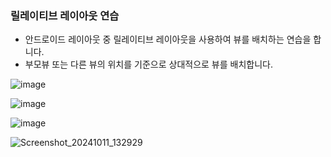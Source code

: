 ### 릴레이티브 레이아웃 연습
* 안드로이드 레이아웃 중 릴레이티브 레이아웃을 사용하여 뷰를 배치하는 연습을 합니다.
* 부모뷰 또는 다른 뷰의 위치를 기준으로 상대적으로 뷰를 배치합니다.

![image](https://github.com/user-attachments/assets/501a9627-7172-48ff-8fc0-cbc91189a4f8)



  ![image](https://github.com/user-attachments/assets/1c20019e-13ce-49bf-a355-b91a7b1f8a3b)


![image](https://github.com/user-attachments/assets/7e0d0737-e572-4fad-94b5-07dac6d0be41)

![Screenshot_20241011_132929](https://github.com/user-attachments/assets/9a9196e1-cd3d-4919-8418-b2cda62d69bf)
